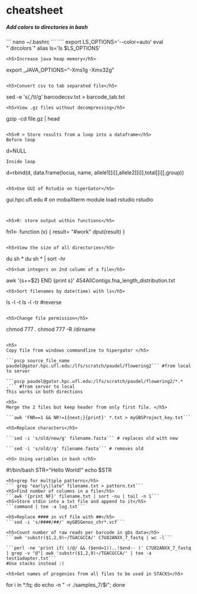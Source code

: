 # cheatsheet
<h5>Add colors to directories in bash</h5>
```
nano ~/.bashrc
```
````
export LS_OPTIONS='--color=auto'
eval "`dircolors`"
alias ls='ls $LS_OPTIONS'

```
<h5>Increase java heap memory</h5>
```
export _JAVA_OPTIONS="-Xms1g -Xmx32g"
```

<h5>Convert csv to tab separated file</h5>
```
sed -e 's/,/\t/g' barcodecsv.txt > barcode_tab.txt
```
<h5>View .gz files without decompressing</h5>
```
gzip -cd file.gz | head
```

<h5>R > Store results from a loop into a dataframe</h5>
Before loop
```
d=NULL
```
Inside loop
```
d=rbind(d, data.frame(locus, name, allele1[[i]],allele2[[i]],total[[i]],group))
```

<h5>Use GUI of Rstudio on hiperGator</h5>
```
gui.hpc.ufl.edu # on mobaXterm
module load rstudio
rstudio
```


<h5>R: store output within functions</h5>

```
fn1<- function (x) { 
  result= "#work"
  dput(result)
}
```

<h5>View the size of all directories</h5>
```
du sh *
du sh * | sort -hr
```
<h5>Sum integers on 2nd column of a file</h5>
```
awk '{s+=$2} END {print s}' 454AllContigs.fna_length_distribution.txt
```
<h5>Sort filenames by date(time) with ls</h5>

```
ls -l -t
ls -l -tr #reverse
```

<h5>Change file permission</h5>

```
chmod 777 *.*
chmod 777 -R /dirname
```

<h5>
Copy file from windows commandline to hipergator </h5>

```pscp source_file_name paudel@gator.hpc.ufl.edu:/lfs/scratch/paudel/flowering2``` #from local to server

```pscp paudel@gator.hpc.ufl.edu:/lfs/scratch/paudel/flowering2/*.* .``` #from server to local
This works in both directions

<h5>
Merge the 2 files but keep header from only first file. </h5>

```awk 'FNR==1 && NR!=1{next;}{print}' *.txt > myGBSProject_key.txt```

<h5>Replace characters</h5>

```sed -i 's/old/new/g' filename.fasta``` # replaces old with new

```sed -i 's/old//g' filename.fasta``` # removes old

<h5> Using variables in bash </h5>
```
#!/bin/bash
STR="Hello World!"
echo $STR 
```
<h5>grep for multiple patterns</h5>
``` grep "early\|late" filename.txt > pattern.txt```
<h5>Find number of columns in a file</h5>
```awk '{print NF}' filename.txt | sort -nu | tail -n 1```
<h5>Store stdin into a txt file and append to it</h5>
```command | tee -a log.txt```

<h5>Replace #### in vcf file with ##</h5>
```sed -i 's/####/##/' myGBSGenos_chr*.vcf```

<h5>Count number of raw reads per barcode in gbs data</h5>
```awk 'substr($1,2,9)~/TGACGCCA/' C7U82ANXX_7_fastq | wc -l```

```perl -ne 'print if( (/@/ && ($end=1))..!$end-- )' C7U82ANXX_7_fastq | grep -v "@"| awk 'substr($1,2,9)~/TGACGCCA/' | tee -a test1adapter.txt```
#Use stacks instead :)

<h5>Get names of progenies from all files to be used in STACKS</h5>
```
for i in *.fq; do echo -n " -r ./samples_7/$i"; done
```
